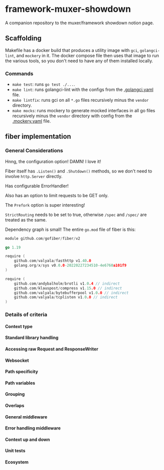 # framework-muxer-showdown
A companion repository to the muxer/framework showdown notion page.

## Scaffolding

Makefile has a docker build that produces a utility image with `gci`, `golangci-lint`, and `mockery` in it. The docker compose file then uses that image to run the various tools, so you don't need to have any of them installed locally.

### Commands

* `make test`: runs `go test ./...`.
* `make lint`: runs golangci-lint with the configs from the [.golangci.yaml](.golangci.yaml) file.
* `make lintfix`: runs gci on all `*.go` files recursively minus the `vendor` directory.
* `make mocks`: runs mockery to generate mocked interfaces in all go files recursively minus the `vendor` directory with config from the [.mockery.yaml](.mockery.yaml) file.

## fiber implementation

### General Considerations

Hnng, the configuration option! DAMN! I love it!

Fiber itself has `.Listen()` and `.Shutdown()` methods, so we don't need to involve `http.Server` directly.

Has configurable ErrorHandler!

Also has an option to limit requests to be GET only.

The `Prefork` option is super interesting!

`StrictRouting` needs to be set to true, otherwise `/spec` and `/spec/` are treated as the same.

Dependency graph is small! The entire `go.mod` file of fiber is this:
```go
module github.com/gofiber/fiber/v2

go 1.19

require (
	github.com/valyala/fasthttp v1.40.0
	golang.org/x/sys v0.0.0-20220227234510-4e6760a101f9
)

require (
	github.com/andybalholm/brotli v1.0.4 // indirect
	github.com/klauspost/compress v1.15.0 // indirect
	github.com/valyala/bytebufferpool v1.0.0 // indirect
	github.com/valyala/tcplisten v1.0.0 // indirect
)
```

### Details of criteria

#### Context type

#### Standard library handling

#### Accessing raw Request and ResponseWriter

#### Websocket

#### Path specificity

#### Path variables

#### Grouping

#### Overlaps

#### General middleware

#### Error handling middleware

#### Context up and down

#### Unit tests

#### Ecosystem

